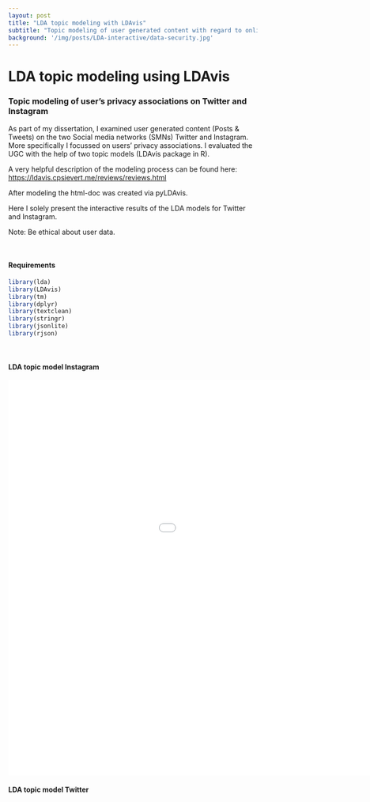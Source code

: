 ```yaml
---
layout: post
title: "LDA topic modeling with LDAvis"
subtitle: "Topic modeling of user generated content with regard to online privacy associations"
background: '/img/posts/LDA-interactive/data-security.jpg'
---
```


LDA topic modeling using LDAvis
================

### Topic modeling of user’s privacy associations on Twitter and Instagram

As part of my dissertation, I examined user generated content (Posts &
Tweets) on the two Social media networks (SMNs) Twitter and Instagram.
More specifically I focussed on users’ privacy associations. I evaluated
the UGC with the help of two topic models (LDAvis package in R).

A very helpful description of the modeling process can be found here: https://ldavis.cpsievert.me/reviews/reviews.html

After modeling the html-doc was created via pyLDAvis.

Here I solely present the interactive results of the LDA models for Twitter
and Instagram.

Note: Be ethical about user data.

<br>

#### Requirements

``` r
library(lda)
library(LDAvis)
library(tm)
library(dplyr)
library(textclean)
library(stringr)
library(jsonlite)
library(rjson)
```

<br>

#### LDA topic model Instagram


<iframe id = 'lda_insta' src="/img/posts/LDA-interactive/Insta_LDA_model2.html"
    sandbox="allow-same-origin allow-scripts"
    width="1210"
    height="800"
    scrolling='no'
    seamless
    frameborder="0"
    >
 </iframe>



<br>

#### LDA topic model Twitter
